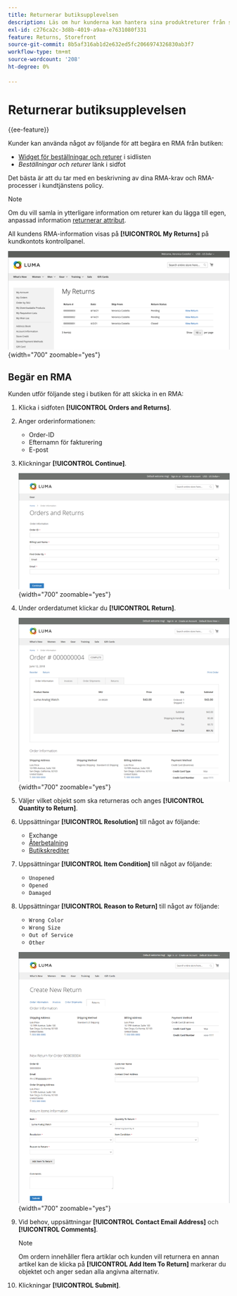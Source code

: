 ```yaml
---
title: Returnerar butiksupplevelsen
description: Läs om hur kunderna kan hantera sina produktreturer från sina konton i butiken.
exl-id: c276ca2c-3d8b-4019-a9aa-e7631080f331
feature: Returns, Storefront
source-git-commit: 8b5af316ab1d2e632ed5fc2066974326830ab3f7
workflow-type: tm+mt
source-wordcount: '208'
ht-degree: 0%

---
```


# Returnerar butiksupplevelsen

{{ee-feature}}

Kunder kan använda något av följande för att begära en RMA från butiken:

- [Widget för beställningar och returer](../content-design/widget-orders-returns.md) i sidlisten
- _Beställningar och returer_ länk i sidfot

Det bästa är att du tar med en beskrivning av dina RMA-krav och RMA-processer i kundtjänstens policy.

>[!NOTE]
>
>Om du vill samla in ytterligare information om returer kan du lägga till egen, anpassad information [returnerar attribut](attributes-returns.md).

All kundens RMA-information visas på **[!UICONTROL My Returns]** på kundkontots kontrollpanel.

![Mina returer](./assets/my-returns-page.png){width="700" zoomable="yes"}

## Begär en RMA

Kunden utför följande steg i butiken för att skicka in en RMA:

1. Klicka i sidfoten **[!UICONTROL Orders and Returns]**.

1. Anger orderinformationen:

   - Order-ID
   - Efternamn för fakturering
   - E-post

1. Klickningar **[!UICONTROL Continue]**.

   ![Beställningar och returer](./assets/storefront-orders-and-returns.png){width="700" zoomable="yes"}

1. Under orderdatumet klickar du **[!UICONTROL Return]**.

   ![Beställningsinformation](./assets/storefront-orders-and-returns-order-information.png){width="700" zoomable="yes"}

1. Väljer vilket objekt som ska returneras och anges **[!UICONTROL Quantity to Return]**.

1. Uppsättningar **[!UICONTROL Resolution]** till något av följande:

   - Exchange
   - [Återbetalning](../customers/refunds-customer-account.md)
   - [Butikskrediter](../customers/store-credit-using.md)

1. Uppsättningar **[!UICONTROL Item Condition]** till något av följande:

   - `Unopened`
   - `Opened`
   - `Damaged`

1. Uppsättningar **[!UICONTROL Reason to Return]** till något av följande:

   - `Wrong Color`
   - `Wrong Size`
   - `Out of Service`
   - `Other`

   ![Skapa ny retur](./assets/storefront-orders-and-returns-create-new-return.png){width="700" zoomable="yes"}

1. Vid behov, uppsättningar **[!UICONTROL Contact Email Address]** och **[!UICONTROL Comments]**.

   >[!NOTE]
   >
   >Om ordern innehåller flera artiklar och kunden vill returnera en annan artikel kan de klicka på **[!UICONTROL Add Item To Return]** markerar du objektet och anger sedan alla angivna alternativ.

1. Klickningar **[!UICONTROL Submit]**.
